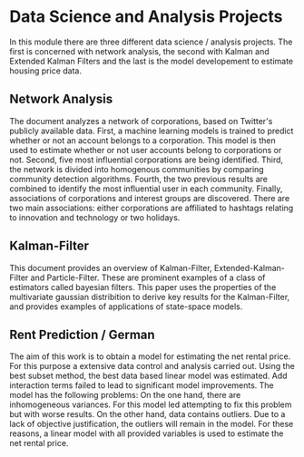 # Data Science and Analysis Projects

In this module there are three different data science / analysis projects. The first is concerned with network analysis, the second with Kalman and Extended Kalman Filters and the last is the model developement to estimate housing price data. 

## Network Analysis
The document analyzes a network of corporations, based on Twitter's publicly available data. First, a machine learning models is trained to predict whether or not an account belongs to a corporation. This model is then used to estimate whether or not user accounts belong to corporations or not. Second, five most influential corporations are being identified. Third, the network is divided into homogenous communities by comparing community detection algorithms. Fourth, the two previous results are combined to identify the most influential user in each community. Finally, associations of corporations and interest groups are discovered. There are two main associations: either corporations are affiliated to hashtags relating to innovation and technology or two holidays.    


## Kalman-Filter
This document provides an overview of Kalman-Filter, Extended-Kalman-Filter and Particle-Filter. These are prominent examples of a class of estimators called bayesian filters. This paper uses the properties of the multivariate gaussian distribition to derive key results for the Kalman-Filter,
and provides examples of applications of state-space models.

## Rent Prediction / German
The aim of this work is to obtain a model for estimating the net rental price. For this purpose a extensive data control and analysis carried out. Using the best subset method, the best data based linear model was estimated. Add interaction terms failed to lead to significant model improvements. The model has the following problems: On the one hand, there are inhomogeneous variances. For this model led attempting to fix this problem but with worse results. On the other hand, data contains outliers. Due to a lack of objective justification, the outliers will remain in the model. For these reasons, a linear model with all provided variables is used to estimate the net rental price.